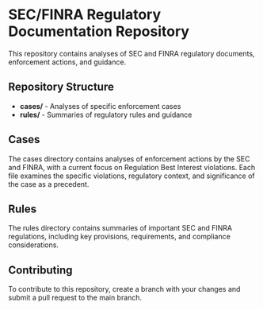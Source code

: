 # SEC/FINRA Regulatory Documentation Repository

This repository contains analyses of SEC and FINRA regulatory documents, enforcement actions, and guidance.

## Repository Structure

- **cases/** - Analyses of specific enforcement cases
- **rules/** - Summaries of regulatory rules and guidance

## Cases

The cases directory contains analyses of enforcement actions by the SEC and FINRA, with a current focus on Regulation Best Interest violations. Each file examines the specific violations, regulatory context, and significance of the case as a precedent.

## Rules

The rules directory contains summaries of important SEC and FINRA regulations, including key provisions, requirements, and compliance considerations.

## Contributing

To contribute to this repository, create a branch with your changes and submit a pull request to the main branch.
